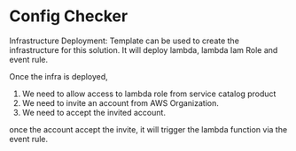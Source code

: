 # Config Checker

Infrastructure Deployment:
Template can be used to create the infrastructure for this solution. It will deploy lambda, lambda Iam Role and  event rule.

Once the infra is deployed, 
1. We need to allow access to lambda role from service catalog product
2. We need to invite an account from AWS Organization.
3. We need to accept the invited account.

once the account accept the invite, it will trigger the lambda function via the event rule.
